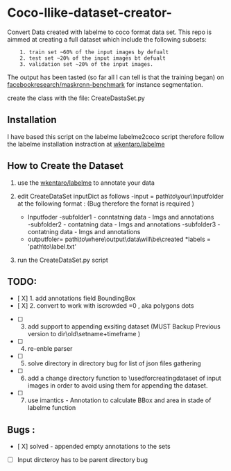 # Coco-llike-dataset-creator-
Convert Data created with labelme to coco format data set. 
This repo is aimmed at creating a full dataset which include the following subsets: 

        1. train set ~60% of the input images by defualt 
        2. test set ~20% of the input images bt defualt 
        3. validation set ~20% of the input images. 
The output has been tasted (so far all I can tell is that the training began)
on [facebookresearch/maskrcnn-benchmark](https://github.com/facebookresearch/maskrcnn-benchmark)
for instance segmentation. 

create the class with the file: 
CreateDastaSet.py 

## Installation 

I have based this script on the labelme labelme2coco script 
therefore follow the labelme installation instraction at [ wkentaro/labelme](https://github.com/wkentaro/labelme)

## How to Create the Dataset 

1. use the [ wkentaro/labelme](https://github.com/wkentaro/labelme) to annotate your data 
2. edit CreateDataSet inputDict  as follows 
  -input = path\to\your\Inputfolder   at the following format : (Bug therefore the fornat is required ) 
   * Inputfoder
      -subfolder1 - conntatning data - Imgs and annotations  
      -subfolder2 - contatning data - Imgs and annotations 
      -subfolder3 - contatning data  - Imgs and annotations 
   * outputfoler= path\to\where\output\data\will\be\created
   *labels = 'path\to\label.txt'
  
3. run the CreateDataSet.py script  

## TODO: 
- [ X]  1. add annotations field BoundingBox 
- [ X]  2. convert to work with iscrowded =0 , aka polygons dots 
- [ ]  3. add support to appending exsiting dataset (MUST Backup   Previous version to dir\old\setname+timeframe )   
- [ ]  4. re-enble parser 
- [ ]  5. solve directory in directory bug for list of json files gathering 
- [ ]  6. add a change directory function to \usedforcreatingdataset of input images 
        in order to avoid using them for appending the dataset. 
- [ ] 7. use imantics - Annotation to calculate BBox and area in stade of labelme function 

 ## Bugs : 
 - [ X] solved - appended empty annotations to the sets
 - [  ]  Input dircteroy has to be parent directory bug 
 
 






